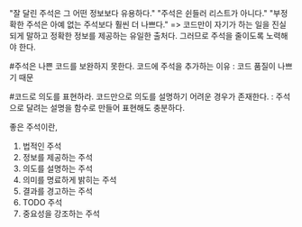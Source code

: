 "잘 달린 주석은 그 어떤 정보보다 유용하다."
"주석은 쉰들러 리스트가 아니다."
"부정확한 주석은 아예 없는 주석보다 훨씬 더 나쁘다."
=> 코드만이 자기가 하는 일을 진실되게 말하고 정확한 정보를 제공하는 유일한 출처다. 그러므로 주석을 줄이도록 노력해야 한다. 

#주석은 나쁜 코드를 보완하지 못한다. 
코드에 주석을 추가하는 이유 
: 코드 품질이 나쁘기 때문

#코드로 의도를 표현하라.
코드만으로 의도를 설명하기 어려운 경우가 존재한다. 
: 주석으로 달려는 설명을 함수로 만들어 표현해도 충분하다. 

좋은 주석이란, 
1. 법적인 주석
2. 정보를 제공하는 주석
3. 의도를 설명하는 주석
4. 의미를 명료하게 밝히는 주석
5. 결과를 경고하는 주석
6. TODO 주석
7. 중요성을 강조하는 주석
